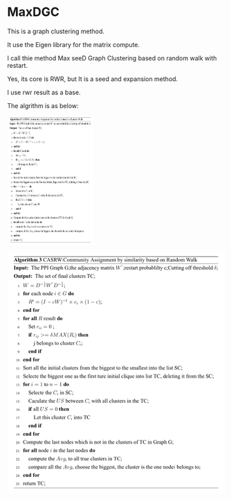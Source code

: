 # MaxDGC

This is a graph clustering method.

It use the Eigen library for the matrix compute.

I call thie method Max seeD Graph Clustering based on random walk with restart.

Yes, its core is RWR, but It is a seed and expansion method.

I use rwr result as a base.

The algrithm is as below:

<img src="https://github.com/jiangjiawen/MaxDGC/blob/master/maxdalg.png" width="200" height="300" title="Github Logo">

![alg](https://github.com/jiangjiawen/MaxDGC/blob/master/maxdalg.png)
